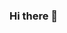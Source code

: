 ### Hi there 👋

<!--
**damlabuseagacdiken/damlabuseagacdiken** is a ✨ _special_ ✨ repository because its `README.md` (this file) appears on your GitHub profile.

Here are some ideas to get you started:

- 🔭 I’m currently working on producing solar panel cleaning robots.
- 🌱 I’m currently learning Full-Stack Development Technologies.
- 📫 How to reach me: damla.buse.agacdiken@gmail.com

-->
